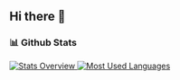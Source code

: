 ## Hi there 👋

### 📊 Github Stats
<a href='https://github.com/rahul-jha98/github-stats-transparent'>
  
![Stats Overview](https://raw.githubusercontent.com/jehno_UI/github-stats-transparent/output/generated/overview.svg)
![Most Used Languages](https://raw.githubusercontent.com/jehno_UI/github-stats-transparent/output/generated/languages.svg)

</a>
